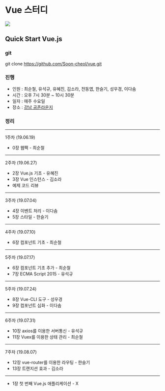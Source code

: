 # Vue 스터디

<img src="http://lasertank3.cafe24.com/vuevue.png">

## Quick Start Vue.js

### git
git clone https://github.com/Soon-cheol/vue.git

### 진행
- 인원 : 최순철, 유석규, 유혜진, 김소라, 전동엽, 한슬기, 성우경, 이다솜
- 시간 : 오후 7시 30분 ~ 10시 30분
- 일자 : 매주 수요일
- 장소 : <a href="https://www.spacecloud.kr/space/16034" target="_blank">강남 공존라운지</a>

### 정리
--------------------------------------
1주차 (19.06.19)
- 0장 웹팩 - 최순철
--------------------------------------
2주차 (19.06.27)
- 2장 Vue.js 기초 - 유혜진
- 3장 Vue 인스턴스 - 김소라
- 예제 코드 리뷰
--------------------------------------
3주차 (19.07.04)
- 4장 이벤트 처리 - 이다솜
- 5장 스타일 - 한슬기
--------------------------------------
4주차 (19.07.10)
- 6장 컴포넌트 기초 - 최순철
--------------------------------------
5주차 (19.07.17)
- 6장 컴포넌트 기초 추가 - 최순철
- 7장 ECMA Script 2015 - 유석규
--------------------------------------
5주차 (19.07.24)
- 8장 Vue-CLI 도구 - 성우경
- 9장 컴포넌트 심화 - 이다솜
--------------------------------------
6주차 (19.07.31)
- 10장 axios를 이용한 서버통신 - 유석규
- 11장 Vuex를 이용한 상태 관리 - 최순철
--------------------------------------
7주차 (19.08.07)
- 12장 vue-router를 이용한 라우팅 - 한슬기
- 13장 트랜지션 효과 - 김소라
--------------------------------------
- 1장 첫 번째 Vue.js 애플리케이션 - X

